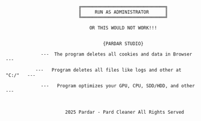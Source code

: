 
                               ╔═══════════════════════════════╗
                               ║     RUN AS ADMINISTRATOR      ║
                               ╚═══════════════════════════════╝
                            
                                   OR THIS WOULD NOT WORK!!!


                                        {PARDAR STUDIO}

                 ---  The program deletes all cookies and data in Browser ---
                          
               ---   Program deletes all files like logs and other at "C:/"   ---

                 ---   Program optimizes your GPU, CPU, SDD/HDD, and other   ---



                          2025 Pardar - Pard Cleaner All Rights Served

 
                                                                                                                                                         
                                                                                                                            

                                                                                                                                                         


